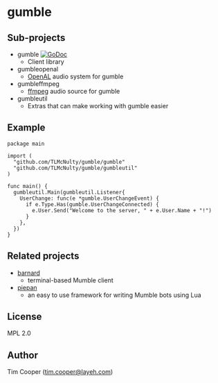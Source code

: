 # gumble

## Sub-projects

- gumble [![GoDoc](https://godoc.org/github.com/TLMcNulty/gumble/gumble?status.svg)](https://godoc.org/github.com/TLMcNulty/gumble/gumble)
    - Client library
- gumbleopenal
    - [OpenAL](http://kcat.strangesoft.net/openal.html) audio system for gumble
- gumbleffmpeg
    - [ffmpeg](https://www.ffmpeg.org/) audio source for gumble
- gumbleutil
    - Extras that can make working with gumble easier

## Example

    package main

    import (
      "github.com/TLMcNulty/gumble/gumble"
      "github.com/TLMcNulty/gumble/gumbleutil"
    )

    func main() {
      gumbleutil.Main(gumbleutil.Listener{
        UserChange: func(e *gumble.UserChangeEvent) {
          if e.Type.Has(gumble.UserChangeConnected) {
            e.User.Send("Welcome to the server, " + e.User.Name + "!")
          }
        },
      })
    }

## Related projects

- [barnard](https://layeh.com/barnard)
    - terminal-based Mumble client
- [piepan](https://layeh.com/piepan)
    - an easy to use framework for writing Mumble bots using Lua

## License

MPL 2.0

## Author

Tim Cooper (<tim.cooper@layeh.com>)
